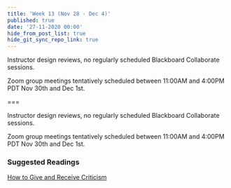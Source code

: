 ```yaml
---
title: 'Week 13 (Nov 28 - Dec 4)'
published: true
date: '27-11-2020 00:00'
hide_from_post_list: true
hide_git_sync_repo_link: true
---
```


Instructor design reviews, no regularly scheduled Blackboard Collaborate sessions.  

Zoom group meetings tentatively scheduled between 11:00AM and 4:00PM PDT Nov 30th and Dec 1st.

===

Instructor design reviews, no regularly scheduled Blackboard Collaborate sessions.  

Zoom group meetings tentatively scheduled between 11:00AM and 4:00PM PDT Nov 30th and Dec 1st.

### Suggested Readings  
[How to Give and Receive Criticism](http://scottberkun.com/essays/35-how-to-give-and-receive-criticism/)  
